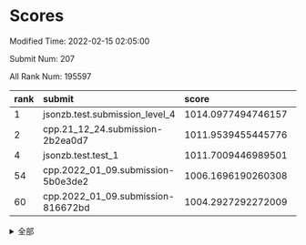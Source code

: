 # Scores

Modified Time: 2022-02-15 02:05:00

Submit Num: 207

All Rank Num: 195597

| rank |               submit               |       score        |       sigma        | pk_num |
| :--- | :--------------------------------- | :----------------- | :----------------- | :----- |
| 1    | jsonzb.test.submission_level_4     | 1014.0977494746157 | 0.8282734891068693 | 3784   |
| 2    | cpp.21_12_24.submission-2b2ea0d7   | 1011.9539455445776 | 0.8040992238910876 | 3776   |
| 4    | jsonzb.test.test_1                 | 1011.7009446989501 | 0.7844890780941338 | 3783   |
| 54   | cpp.2022_01_09.submission-5b0e3de2 | 1006.1696190260308 | 0.7114797130064184 | 3782   |
| 60   | cpp.2022_01_09.submission-816672bd | 1004.2927292272009 | 0.7121061744148777 | 3779   |


<details>
<summary>全部</summary>

| rank |                 submit                 |       score        |       sigma        | pk_num |
| :--- | :------------------------------------- | :----------------- | :----------------- | :----- |
| 1    | jsonzb.test.submission_level_4         | 1014.0977494746157 | 0.8282734891068693 | 3784   |
| 2    | cpp.21_12_24.submission-2b2ea0d7       | 1011.9539455445776 | 0.8040992238910876 | 3776   |
| 3    | gobigger.level_3.submission_level_3_38 | 1011.9384235939237 | 0.7914656555331949 | 3780   |
| 4    | jsonzb.test.test_1                     | 1011.7009446989501 | 0.7844890780941338 | 3783   |
| 5    | gobigger.level_3.submission_level_3_14 | 1011.4856746340864 | 0.7904995785725453 | 3780   |
| 6    | gobigger.level_3.submission_level_3_37 | 1011.4674362878307 | 0.7676463360783727 | 3776   |
| 7    | gobigger.level_3.submission_level_3_7  | 1011.076293687778  | 0.7740099162507955 | 3778   |
| 8    | gobigger.level_3.submission_level_3_49 | 1011.0383327462717 | 0.7861884104701935 | 3775   |
| 9    | gobigger.level_3.submission_level_3_27 | 1011.0173553497654 | 0.7718206002108363 | 3783   |
| 10   | gobigger.level_3.submission_level_3_4  | 1011.0052353524635 | 0.79773990042466   | 3780   |
| 11   | gobigger.level_3.submission_level_3_42 | 1010.7559247408622 | 0.7787371382949706 | 3784   |
| 12   | gobigger.level_3.submission_level_3_47 | 1010.7329810984102 | 0.7410500073669428 | 3780   |
| 13   | gobigger.level_3.submission_level_3_23 | 1010.7038947516877 | 0.777216577510625  | 3778   |
| 14   | gobigger.level_3.submission_level_3_22 | 1010.5611737718452 | 0.7657784420883149 | 3777   |
| 15   | gobigger.level_3.submission_level_3_30 | 1010.5511433787972 | 0.7504066989247201 | 3783   |
| 16   | gobigger.level_3.submission_level_3_40 | 1010.3784321414689 | 0.7800534760385972 | 3787   |
| 17   | gobigger.level_3.submission_level_3_19 | 1010.3781243213547 | 0.7492101401650962 | 3779   |
| 18   | gobigger.level_3.submission_level_3_13 | 1010.3447961836214 | 0.7744616418002218 | 3784   |
| 19   | gobigger.level_3.submission_level_3_44 | 1010.3190410159083 | 0.7496032624978746 | 3780   |
| 20   | gobigger.level_3.submission_level_3_25 | 1010.3058572412014 | 0.7458308227001565 | 3780   |
| 21   | gobigger.level_3.submission_level_3_2  | 1010.276298685676  | 0.7482819568769633 | 3781   |
| 22   | gobigger.level_3.submission_level_3_26 | 1010.1593922079838 | 0.7683644380892317 | 3779   |
| 23   | gobigger.level_3.submission_level_3_48 | 1010.1068663575003 | 0.7596928976012892 | 3780   |
| 24   | gobigger.level_3.submission_level_3_20 | 1010.013328807384  | 0.7638017276988198 | 3780   |
| 25   | gobigger.level_3.submission_level_3_18 | 1009.7608815452949 | 0.7650462669098341 | 3787   |
| 26   | gobigger.level_3.submission_level_3_35 | 1009.7049933556925 | 0.7382045199621973 | 3781   |
| 27   | gobigger.level_3.submission_level_3_24 | 1009.6632355608419 | 0.7684223102088099 | 3775   |
| 28   | gobigger.level_3.submission_level_3_16 | 1009.6630660603198 | 0.7554784581647545 | 3781   |
| 29   | gobigger.level_3.submission_level_3_34 | 1009.611134175909  | 0.7597777349033693 | 3777   |
| 30   | gobigger.level_3.submission_level_3_8  | 1009.586345107839  | 0.7675151259063806 | 3779   |
| 31   | gobigger.level_3.submission_level_3_12 | 1009.5857033248205 | 0.7825013003843839 | 3784   |
| 32   | gobigger.level_3.submission_level_3_11 | 1009.5739467850395 | 0.7476482961790137 | 3780   |
| 33   | gobigger.level_3.submission_level_3_41 | 1009.5294136158508 | 0.7576467516193748 | 3784   |
| 34   | gobigger.level_3.submission_level_3_5  | 1009.5007866579869 | 0.7708488664374004 | 3782   |
| 35   | gobigger.level_3.submission_level_3_17 | 1009.428684822792  | 0.7623738068829703 | 3777   |
| 36   | gobigger.level_3.submission_level_3_36 | 1009.3254295772289 | 0.7534975057783941 | 3778   |
| 37   | gobigger.level_3.submission_level_3_46 | 1009.2905950120486 | 0.7552504341965212 | 3772   |
| 38   | gobigger.level_3.submission_level_3_0  | 1009.2653207840674 | 0.7517816479126208 | 3780   |
| 39   | gobigger.level_3.submission_level_3_45 | 1009.2605155547437 | 0.7472185235604553 | 3781   |
| 40   | gobigger.level_3.submission_level_3_32 | 1009.2241001647662 | 0.7383363802860783 | 3779   |
| 41   | gobigger.level_3.submission_level_3_28 | 1009.1628451274088 | 0.7502732857306234 | 3781   |
| 42   | gobigger.level_3.submission_level_3_10 | 1009.1378634613969 | 0.7359776485335864 | 3781   |
| 43   | gobigger.level_3.submission_level_3_29 | 1008.9787267046328 | 0.755344539230561  | 3778   |
| 44   | gobigger.level_3.submission_level_3_9  | 1008.9455445718371 | 0.7621620351066807 | 3775   |
| 45   | gobigger.level_3.submission_level_3_21 | 1008.9215729081423 | 0.74388220595635   | 3779   |
| 46   | gobigger.level_3.submission_level_3_6  | 1008.9070345420959 | 0.7544864765185032 | 3782   |
| 47   | gobigger.level_3.submission_level_3_33 | 1008.7623098300437 | 0.7535829010260469 | 3776   |
| 48   | gobigger.level_3.submission_level_3_1  | 1008.6684731144792 | 0.73974821255213   | 3779   |
| 49   | gobigger.level_3.submission_level_3_39 | 1008.4688680789026 | 0.7390395204009064 | 3778   |
| 50   | gobigger.level_3.submission_level_3_15 | 1008.3522881245422 | 0.7332418153498794 | 3782   |
| 51   | gobigger.level_3.submission_level_3_31 | 1008.3074100245559 | 0.7415622657738568 | 3775   |
| 52   | gobigger.level_3.submission_level_3_43 | 1008.2384753252412 | 0.7401605141603744 | 3780   |
| 53   | gobigger.level_3.submission_level_3_3  | 1008.0191230571561 | 0.7373570338732652 | 3780   |
| 54   | cpp.2022_01_09.submission-5b0e3de2     | 1006.1696190260308 | 0.7114797130064184 | 3782   |
| 55   | gobigger.level_1.submission_level_1_23 | 1005.8285245307737 | 0.7300788178425844 | 3781   |
| 56   | gobigger.level_1.submission_level_1_21 | 1005.1505176719942 | 0.7201011263287728 | 3782   |
| 57   | gobigger.level_1.submission_level_1_22 | 1004.7745671647777 | 0.7086409017646116 | 3782   |
| 58   | gobigger.level_1.submission_level_1_41 | 1004.6497461723128 | 0.715961855960101  | 3781   |
| 59   | gobigger.level_1.submission_level_1_29 | 1004.3701953490822 | 0.7139246904560999 | 3780   |
| 60   | cpp.2022_01_09.submission-816672bd     | 1004.2927292272009 | 0.7121061744148777 | 3779   |
| 61   | gobigger.level_1.submission_level_1_13 | 1004.2395145235768 | 0.716669757937783  | 3780   |
| 62   | gobigger.level_1.submission_level_1_35 | 1004.2350795237681 | 0.715726879500021  | 3778   |
| 63   | gobigger.level_1.submission_level_1_45 | 1004.0399377449178 | 0.7202048346548693 | 3774   |
| 64   | gobigger.level_1.submission_level_1_25 | 1003.9987998785745 | 0.7182624837534867 | 3781   |
| 65   | gobigger.level_1.submission_level_1_11 | 1003.9139243857741 | 0.7056487175799253 | 3783   |
| 66   | gobigger.level_1.submission_level_1_6  | 1003.8031513434438 | 0.719536990769567  | 3775   |
| 67   | gobigger.level_1.submission_level_1_12 | 1003.6984398568527 | 0.7094355328152862 | 3781   |
| 68   | gobigger.level_1.submission_level_1_14 | 1003.680099042404  | 0.7198233390173024 | 3776   |
| 69   | gobigger.level_1.submission_level_1_43 | 1003.616518931213  | 0.708045217515576  | 3778   |
| 70   | gobigger.level_1.submission_level_1_28 | 1003.6159208313131 | 0.722235378993285  | 3786   |
| 71   | gobigger.level_1.submission_level_1_5  | 1003.6139689979354 | 0.7130839872477096 | 3779   |
| 72   | gobigger.level_1.submission_level_1_10 | 1003.558454341918  | 0.7075072689805113 | 3781   |
| 73   | gobigger.level_1.submission_level_1_9  | 1003.4675536629655 | 0.7107768004155905 | 3776   |
| 74   | gobigger.level_1.submission_level_1_49 | 1003.4605026240536 | 0.7329957392219361 | 3785   |
| 75   | gobigger.level_1.submission_level_1_44 | 1003.3781738828895 | 0.7107670118649243 | 3776   |
| 76   | gobigger.level_1.submission_level_1_48 | 1003.3423546081835 | 0.7144540882759719 | 3776   |
| 77   | gobigger.level_1.submission_level_1_8  | 1003.3266332979712 | 0.7161179412867698 | 3775   |
| 78   | gobigger.level_1.submission_level_1_27 | 1003.1778001736125 | 0.7156243057722164 | 3781   |
| 79   | gobigger.level_1.submission_level_1_3  | 1003.1018686168627 | 0.7120877044832964 | 3783   |
| 80   | gobigger.level_1.submission_level_1_36 | 1003.0289719125989 | 0.7159174186099709 | 3777   |
| 81   | gobigger.level_1.submission_level_1_19 | 1003.0284932999177 | 0.7133884270302928 | 3775   |
| 82   | gobigger.level_1.submission_level_1_37 | 1003.0149529680833 | 0.7225780184365488 | 3776   |
| 83   | gobigger.level_1.submission_level_1_33 | 1002.9185214482054 | 0.7255293092491865 | 3778   |
| 84   | gobigger.level_1.submission_level_1_46 | 1002.7937337957062 | 0.7141861089487225 | 3779   |
| 85   | gobigger.level_1.submission_level_1_1  | 1002.7282938767978 | 0.7052800562921946 | 3777   |
| 86   | gobigger.level_1.submission_level_1_20 | 1002.7259730656843 | 0.7093465110635852 | 3778   |
| 87   | gobigger.level_1.submission_level_1_16 | 1002.7257404042554 | 0.7190814485874892 | 3781   |
| 88   | gobigger.level_1.submission_level_1_34 | 1002.6932036892974 | 0.7110012580296677 | 3780   |
| 89   | gobigger.level_1.submission_level_1_0  | 1002.679775113366  | 0.699312492926906  | 3779   |
| 90   | gobigger.level_1.submission_level_1_26 | 1002.6782061455963 | 0.719944858935903  | 3777   |
| 91   | gobigger.level_1.submission_level_1_18 | 1002.6755901301059 | 0.7177738966494502 | 3777   |
| 92   | gobigger.level_1.submission_level_1_30 | 1002.6446753286288 | 0.7186587564939877 | 3777   |
| 93   | gobigger.level_1.submission_level_1_31 | 1002.5481316301996 | 0.7002408703610032 | 3782   |
| 94   | gobigger.level_1.submission_level_1_15 | 1002.4723007151543 | 0.711032067150245  | 3782   |
| 95   | gobigger.level_1.submission_level_1_17 | 1002.4288080122245 | 0.7060010244056146 | 3782   |
| 96   | gobigger.level_1.submission_level_1_39 | 1002.4239617978689 | 0.720079226200418  | 3781   |
| 97   | gobigger.level_1.submission_level_1_7  | 1002.3803624074015 | 0.6984106930881436 | 3779   |
| 98   | gobigger.level_1.submission_level_1_2  | 1002.3099486647321 | 0.6967883087925013 | 3778   |
| 99   | gobigger.level_1.submission_level_1_38 | 1002.2498179679013 | 0.7070008500507939 | 3780   |
| 100  | gobigger.level_1.submission_level_1_40 | 1002.1126641953117 | 0.7083739669976595 | 3779   |
| 101  | gobigger.level_1.submission_level_1_42 | 1002.0861248784561 | 0.7162578111656168 | 3783   |
| 102  | gobigger.level_1.submission_level_1_32 | 1001.8658586690793 | 0.7163381007496353 | 3783   |
| 103  | gobigger.level_1.submission_level_1_24 | 1001.796737128279  | 0.7057970629902445 | 3780   |
| 104  | gobigger.level_1.submission_level_1_47 | 1001.5822207341186 | 0.7076824085885337 | 3776   |
| 105  | gobigger.level_1.submission_level_1_4  | 1001.1908248648201 | 0.7177204001496654 | 3776   |
| 106  | gobigger.random.submission_random_47   | 997.7461615807306  | 0.7113956123485    | 3781   |
| 107  | gobigger.random.submission_random_35   | 997.2973563296388  | 0.7201070854421318 | 3779   |
| 108  | gobigger.random.submission_random_29   | 997.1566352638866  | 0.7046025580072159 | 3783   |
| 109  | gobigger.random.submission_random_15   | 997.1049624113417  | 0.7056119646826418 | 3779   |
| 110  | gobigger.random.submission_random_13   | 997.0748400832658  | 0.7080213827770517 | 3782   |
| 111  | gobigger.random.submission_random_37   | 996.9914740075752  | 0.7036930250860587 | 3775   |
| 112  | gobigger.random.submission_random_21   | 996.9498245907985  | 0.7076157107331228 | 3775   |
| 113  | gobigger.random.submission_random_28   | 996.9472924981226  | 0.70621394797496   | 3777   |
| 114  | gobigger.random.submission_random_18   | 996.8263691211721  | 0.7127670254425713 | 3779   |
| 115  | gobigger.random.submission_random_42   | 996.7820831959742  | 0.7121837442527671 | 3779   |
| 116  | gobigger.random.submission_random_31   | 996.7090375709035  | 0.7056588351597216 | 3782   |
| 117  | gobigger.random.submission_random_17   | 996.6956804434271  | 0.714543196207659  | 3780   |
| 118  | gobigger.random.submission_random_7    | 996.5020098496866  | 0.717184864388171  | 3785   |
| 119  | gobigger.random.submission_random_6    | 996.449059912064   | 0.707319498541921  | 3782   |
| 120  | gobigger.random.submission_random_12   | 996.3841317549925  | 0.7118993996327011 | 3780   |
| 121  | gobigger.random.submission_random_2    | 996.3662784579269  | 0.7081803517368261 | 3776   |
| 122  | gobigger.random.submission_random_14   | 996.3218174609902  | 0.7179571995146877 | 3776   |
| 123  | gobigger.random.submission_random_39   | 996.2527967153028  | 0.703945663961463  | 3783   |
| 124  | gobigger.random.submission_random_26   | 996.2044357235295  | 0.7021777714882326 | 3781   |
| 125  | gobigger.random.submission_random_48   | 996.1899896140635  | 0.6994320004885151 | 3779   |
| 126  | gobigger.random.submission_random_1    | 996.1775793635952  | 0.7041615888346319 | 3781   |
| 127  | gobigger.random.submission_random_8    | 996.1543087012049  | 0.7195335711276567 | 3779   |
| 128  | gobigger.random.submission_random_10   | 996.1118653713969  | 0.7070584935689053 | 3782   |
| 129  | gobigger.random.submission_random_0    | 996.1063737255286  | 0.7097957989813403 | 3780   |
| 130  | gobigger.random.submission_random_32   | 996.0828931345283  | 0.7119505540765022 | 3780   |
| 131  | gobigger.random.submission_random_38   | 995.9497055406241  | 0.7020804943806209 | 3778   |
| 132  | gobigger.random.submission_random_45   | 995.9106067916671  | 0.6964597314002784 | 3784   |
| 133  | gobigger.random.submission_random_11   | 995.6919842801901  | 0.6976045521563359 | 3779   |
| 134  | gobigger.random.submission_random_30   | 995.6320362470677  | 0.7122846788123834 | 3782   |
| 135  | gobigger.random.submission_random_5    | 995.6173384768189  | 0.708345123611845  | 3781   |
| 136  | gobigger.random.submission_random_43   | 995.6036043789977  | 0.7061918639774419 | 3774   |
| 137  | gobigger.random.submission_random_34   | 995.5999848145228  | 0.7211508407889836 | 3785   |
| 138  | gobigger.random.submission_random_46   | 995.5906776111302  | 0.712660036622701  | 3777   |
| 139  | gobigger.random.submission_random_33   | 995.5692789689328  | 0.7109746980106776 | 3781   |
| 140  | gobigger.random.submission_random_3    | 995.5649066317632  | 0.7165665566677414 | 3773   |
| 141  | gobigger.random.submission_random_9    | 995.5591423592908  | 0.7174269140403072 | 3781   |
| 142  | gobigger.random.submission_random_22   | 995.5455657862849  | 0.7168598200078647 | 3775   |
| 143  | gobigger.random.submission_random_27   | 995.5416377922576  | 0.7143581136495363 | 3779   |
| 144  | gobigger.random.submission_random_44   | 995.5185825424559  | 0.7246561193886101 | 3776   |
| 145  | gobigger.random.submission_random_16   | 995.4771015402919  | 0.713688963308444  | 3783   |
| 146  | gobigger.random.submission_random_19   | 995.476224557126   | 0.7201503289605649 | 3781   |
| 147  | gobigger.random.submission_random_24   | 995.4345800935446  | 0.720994138173819  | 3777   |
| 148  | gobigger.random.submission_random_20   | 995.4257429468304  | 0.7219080544675152 | 3780   |
| 149  | gobigger.random.submission_random_41   | 995.3729989232856  | 0.7063658710486721 | 3781   |
| 150  | gobigger.random.submission_random_36   | 995.2890046043588  | 0.7051355789190198 | 3779   |
| 151  | gobigger.random.submission_random_4    | 995.2879987704605  | 0.7031045064594572 | 3775   |
| 152  | gobigger.random.submission_random_40   | 995.2820983227609  | 0.7107018698201113 | 3783   |
| 153  | gobigger.random.submission_random_49   | 995.1444733283553  | 0.7039758060701112 | 3785   |
| 154  | gobigger.random.submission_random_23   | 995.0279322294192  | 0.711328311350197  | 3782   |
| 155  | gobigger.random.submission_random_25   | 994.9211029318992  | 0.7108970480845195 | 3783   |
| 156  | gobigger.level_2.submission_level_2_6  | 994.280583187987   | 0.7160347169064218 | 3781   |
| 157  | gobigger.level_2.submission_level_2_34 | 993.9885919821969  | 0.7395843542467612 | 3780   |
| 158  | gobigger.level_2.submission_level_2_48 | 993.8720593789657  | 0.7366233709805164 | 3780   |
| 159  | gobigger.level_2.submission_level_2_46 | 993.779436438819   | 0.7178026142723786 | 3780   |
| 160  | gobigger.level_2.submission_level_2_2  | 993.5570548330667  | 0.7401617163770337 | 3780   |
| 161  | gobigger.level_2.submission_level_2_39 | 993.2616090520079  | 0.7252390156988211 | 3781   |
| 162  | gobigger.level_2.submission_level_2_36 | 993.2587663244784  | 0.7457700405286349 | 3781   |
| 163  | gobigger.level_2.submission_level_2_5  | 993.243430261614   | 0.7381793668889265 | 3776   |
| 164  | gobigger.level_2.submission_level_2_33 | 993.20208627297    | 0.7484382832850478 | 3776   |
| 165  | gobigger.level_2.submission_level_2_38 | 993.1847562432725  | 0.7374857446266491 | 3781   |
| 166  | gobigger.level_2.submission_level_2_47 | 993.0903093664617  | 0.7298899436003734 | 3781   |
| 167  | gobigger.level_2.submission_level_2_1  | 993.0755678817947  | 0.733343076365536  | 3779   |
| 168  | gobigger.level_2.submission_level_2_23 | 993.0273829664058  | 0.7368646530950759 | 3780   |
| 169  | gobigger.level_2.submission_level_2_42 | 992.8885791029403  | 0.7671568862227615 | 3782   |
| 170  | gobigger.level_2.submission_level_2_14 | 992.8539680122583  | 0.7189838174933172 | 3780   |
| 171  | gobigger.level_2.submission_level_2_37 | 992.8417302787261  | 0.7388453037276483 | 3781   |
| 172  | gobigger.level_2.submission_level_2_24 | 992.7250525288789  | 0.7743251550715095 | 3779   |
| 173  | gobigger.level_2.submission_level_2_19 | 992.7140701157447  | 0.7263353902035988 | 3778   |
| 174  | gobigger.level_2.submission_level_2_21 | 992.6992607313042  | 0.7374802241120544 | 3774   |
| 175  | gobigger.level_2.submission_level_2_8  | 992.6874072195988  | 0.7326314603194837 | 3779   |
| 176  | gobigger.level_2.submission_level_2_26 | 992.6258056744567  | 0.7404908536325688 | 3777   |
| 177  | gobigger.level_2.submission_level_2_29 | 992.499119985817   | 0.7609921833171137 | 3778   |
| 178  | gobigger.level_2.submission_level_2_16 | 992.4972644164188  | 0.7397519665175126 | 3779   |
| 179  | gobigger.level_2.submission_level_2_35 | 992.3508113871159  | 0.754531499665677  | 3778   |
| 180  | gobigger.level_2.submission_level_2_27 | 992.33420217457    | 0.7442355138520474 | 3776   |
| 181  | gobigger.level_2.submission_level_2_4  | 992.3040114501447  | 0.7491987937985208 | 3777   |
| 182  | gobigger.level_2.submission_level_2_13 | 992.2792765857547  | 0.7640012111839155 | 3785   |
| 183  | gobigger.level_2.submission_level_2_7  | 992.1886805396557  | 0.7283575617923014 | 3781   |
| 184  | gobigger.level_2.submission_level_2_43 | 992.095629690562   | 0.7250050142429864 | 3784   |
| 185  | gobigger.level_2.submission_level_2_9  | 992.0751437562002  | 0.7437281873309476 | 3777   |
| 186  | gobigger.level_2.submission_level_2_30 | 992.0048354627078  | 0.7481781384286943 | 3780   |
| 187  | gobigger.level_2.submission_level_2_15 | 991.9754461045624  | 0.7611519958277783 | 3778   |
| 188  | gobigger.level_2.submission_level_2_11 | 991.9031721638542  | 0.7218988249602933 | 3781   |
| 189  | gobigger.level_2.submission_level_2_3  | 991.8915076540163  | 0.7508493102033473 | 3778   |
| 190  | gobigger.level_2.submission_level_2_18 | 991.7547567822817  | 0.7433810875416131 | 3779   |
| 191  | gobigger.level_2.submission_level_2_10 | 991.7131981176843  | 0.7491491523866431 | 3780   |
| 192  | gobigger.level_2.submission_level_2_44 | 991.6972604253973  | 0.7453199469440768 | 3780   |
| 193  | gobigger.level_2.submission_level_2_49 | 991.4313059681066  | 0.7455652510362241 | 3780   |
| 194  | gobigger.level_2.submission_level_2_20 | 991.3524734361353  | 0.7637627440179703 | 3777   |
| 195  | gobigger.level_2.submission_level_2_31 | 991.3186119097597  | 0.7676465439446596 | 3784   |
| 196  | gobigger.level_2.submission_level_2_28 | 991.2283813549219  | 0.7873658966999106 | 3782   |
| 197  | gobigger.level_2.submission_level_2_0  | 991.1813800127006  | 0.7659346399402739 | 3785   |
| 198  | gobigger.level_2.submission_level_2_40 | 991.0591039616364  | 0.7651431764841067 | 3778   |
| 199  | gobigger.level_2.submission_level_2_17 | 990.9932373532888  | 0.7565042866886409 | 3784   |
| 200  | gobigger.level_2.submission_level_2_22 | 990.9047824492758  | 0.7524194887043852 | 3782   |
| 201  | gobigger.level_2.submission_level_2_32 | 990.8498242433408  | 0.7518582485720994 | 3777   |
| 202  | gobigger.level_2.submission_level_2_25 | 990.5709546458127  | 0.7688385920017522 | 3782   |
| 203  | gobigger.level_2.submission_level_2_12 | 990.5663568050433  | 0.7632222377159796 | 3778   |
| 204  | gobigger.level_2.submission_level_2_45 | 990.4777714148262  | 0.7783966542042536 | 3781   |
| 205  | gobigger.level_2.submission_level_2_41 | 989.9228995990384  | 0.7604850260132237 | 3786   |
| 206  | gobigger.none.submission_none_0        | 977.2628046430153  | 1.4313172180557914 | 3779   |
| 207  | gobigger.none.submission_none_1        | 976.132767222372   | 1.3729166921323237 | 3777   |

</details>